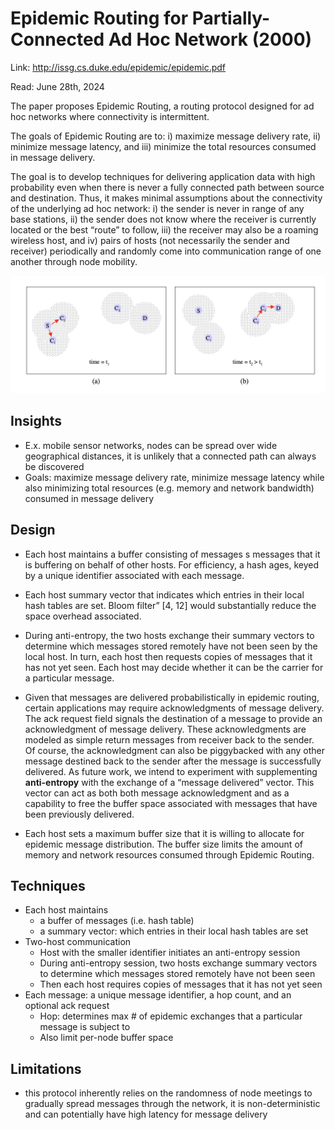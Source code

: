 # Epidemic Routing for Partially-Connected Ad Hoc Network (2000) 

Link: http://issg.cs.duke.edu/epidemic/epidemic.pdf

Read: June 28th, 2024

The paper proposes Epidemic Routing, a routing protocol designed for ad hoc networks where connectivity is intermittent.

The goals of Epidemic Routing are to: i) maximize message delivery rate, ii) minimize message latency, and iii) minimize the total resources consumed in message delivery.

The goal is to develop techniques for delivering application data with high probability even when there is never a fully connected path between source and destination. Thus, it makes minimal assumptions about the connectivity of the underlying ad hoc network: i) the sender is never in range of any base stations, ii) the sender does not know where the receiver is currently located or the best “route” to follow, iii) the receiver may also be a roaming wireless host, and iv) pairs of hosts (not necessarily the sender and receiver) periodically and randomly come into communication range of one another through node mobility.

![alt text](images/81-epidemic-routing/diagram.png)

## Insights

- E.x. mobile sensor networks, nodes can be spread over wide geographical distances, it is unlikely that a connected path can always be discovered
- Goals: maximize message delivery rate, minimize message latency while also minimizing total resources (e.g. memory and network bandwidth) consumed in message delivery

## Design

- Each host maintains a buffer consisting of messages s messages that it is buffering on behalf of other hosts. For efficiency, a hash ages, keyed by a unique identifier associated with each message.

- Each host summary vector that indicates which entries in their local hash tables are set. Bloom filter” [4, 12] would substantially reduce the space overhead associated. 

- During anti-entropy, the two hosts exchange their summary vectors to determine which messages stored remotely have not been seen by the local host. In turn, each host then requests copies of messages that it has not yet seen. Each host may decide whether it can be the carrier for a particular message.

- Given that messages are delivered probabilistically in epidemic routing, certain applications may require acknowledgments of message delivery. The ack request field signals the destination of a message to provide an acknowledgment of message delivery. These acknowledgments are modeled as simple return messages from receiver back to the sender. Of course, the acknowledgment can also be piggybacked with any other message destined back to the sender after the message is successfully delivered. As future work, we intend to experiment with supplementing **anti-entropy** with the exchange of a “message delivered” vector. This vector can act as both both message acknowledgment and as a capability to free the buffer space associated with messages that have been previously delivered.

- Each host sets a maximum buffer size that it is willing to allocate for epidemic message distribution. The buffer size limits the amount of memory and network resources consumed through Epidemic Routing.

## Techniques
- Each host maintains 
    - a buffer of messages (i.e. hash table)
    - a summary vector: which entries in their local hash tables are set
- Two-host communication
    - Host with the smaller identifier initiates an anti-entropy session
    - During anti-entropy session, two hosts exchange summary vectors to determine which messages stored remotely have not been seen
    - Then each host requires copies of messages that it has not yet seen
- Each message: a unique message identifier, a hop count, and an optional ack request
    - Hop: determines max # of epidemic exchanges that a particular message is subject to
    - Also limit per-node buffer space
      
## Limitations
- this protocol inherently relies on the randomness of node meetings to gradually spread messages through the network, it is non-deterministic and can potentially have high latency for message delivery 
